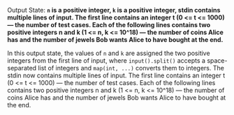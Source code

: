 Output State: **`n` is a positive integer, `k` is a positive integer, stdin contains multiple lines of input. The first line contains an integer t (0 <= t <= 1000) — the number of test cases. Each of the following lines contains two positive integers n and k (1 <= n, k <= 10^18) — the number of coins Alice has and the number of jewels Bob wants Alice to have bought at the end.**

In this output state, the values of `n` and `k` are assigned the two positive integers from the first line of input, where `input().split()` accepts a space-separated list of integers and `map(int, ...)` converts them to integers. The stdin now contains multiple lines of input. The first line contains an integer t (0 <= t <= 1000) — the number of test cases. Each of the following lines contains two positive integers n and k (1 <= n, k <= 10^18) — the number of coins Alice has and the number of jewels Bob wants Alice to have bought at the end.